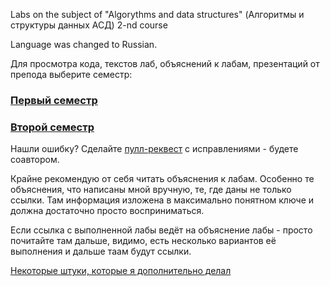 Labs on the subject of "Algorythms and data structures" (Алгоритмы и структуры данных АСД) 2-nd course

Language was changed to Russian.


Для просмотра кода, текстов лаб, объяснений к лабам, презентаций от препода выберите семестр:

### [Первый семестр](/markdown/Semester_1.md)
### [Второй семестр](/markdown/Semester_1.md)



Нашли ошибку? Сделайте [пулл-реквест](https://habr.com/ru/articles/125999/) с исправлениями - будете соавтором.

Крайне рекомендую от себя читать объяснения к лабам. Особенно те объяснения, что написаны мной вручную, те, где даны не только ссылки. Там информация изложена в максимально понятном ключе и должна достаточно просто восприниматься.
 
Если ссылка с выполненной лабы ведёт на объяснение лабы - просто почитайте там дальше, видимо, есть несколько вариантов её выполнения и дальше таам будут ссылки.


[Некоторые штуки, которые я дополнительно делал](/markdown/extra_things.md)